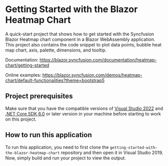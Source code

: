 # Getting Started with the Blazor Heatmap Chart
A quick-start project that shows how to get started with the Syncfusion Blazor Heatmap chart component in a Blazor WebAssembly application. This project also contains the code snippet to plot data points, bubble heat map chart, axis, palette, dimensions, and tooltip.

Documentation: https://blazor.syncfusion.com/documentation/heatmap-chart/getting-started

Online examples: https://blazor.syncfusion.com/demos/heatmap-chart/default-functionalities?theme=bootstrap5

## Project prerequisites
Make sure that you have the compatible versions of [Visual Studio 2022](https://visualstudio.microsoft.com/downloads/ ) and [.NET Core SDK 6.0](https://dotnet.microsoft.com/en-us/download/dotnet/6.0) or later version in your machine before starting to work on this project.

## How to run this application
To run this application, you need to first clone the `getting-started-with-the-blazor-heatmap-chart` repository and then open it in Visual Studio 2019. Now, simply build and run your project to view the output.